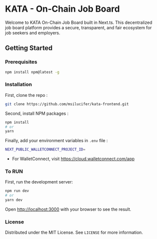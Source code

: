 # KATA - On-Chain Job Board

Welcome to KATA On-Chain Job Board built in Next.ts.
This decentralized job board platform provides a secure, transparent, and fair ecosystem for job seekers and employers.

## Getting Started

### Prerequisites

```bash
npm install npm@latest -g
```

### Installation

First, clone the repo :

```bash
git clone https://github.com/msilucifer/kata-frontend.git
```

Second, install NPM packages :

```bash
npm install
# or
yarn
```

Finally, add your environment variables in `.env` file :

```bash
NEXT_PUBLIC_WALLETCONNECT_PROJECT_ID=
```

- For WalletConnect, visit https://cloud.walletconnect.com/app

### To RUN

First, run the development server:

```bash
npm run dev
# or
yarn dev
```

Open [http://localhost:3000](http://localhost:3000) with your browser to see the result.

### License

Distributed under the MIT License. See `LICENSE` for more information.
